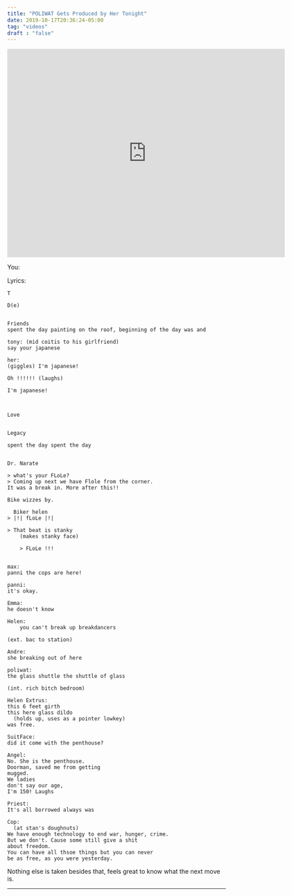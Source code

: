 ```yaml
---
title: "POLIWAT Gets Produced by Her Tonight"
date: 2019-10-17T20:36:24-05:00
tag: "videos"
draft : "false"
---
```


<iframe src="https://archive.org/embed/1hop1v2&autoplay=1" width="640" height="480" frameborder="0" webkitallowfullscreen="true" mozallowfullscreen="true" allowfullscreen></iframe>

<!-- Insert embed code here  -->

You:

Lyrics:
```
T

D(e)


Friends
spent the day painting on the roof, beginning of the day was and

tony: (mid coitis to his girlfriend)
say your japanese

her:
(giggles) I'm japanese!

Oh !!!!!! (laughs)

I'm japanese!



Love


Legacy

spent the day spent the day

```

```

Dr. Narate

> what's your FLoLe?
> Coming up next we have Flole from the corner.
It was a break in. More after this!!

Bike wizzes by.

  Biker helen
> |!| fLoLe |!|

> That beat is stanky
    (makes stanky face)

    > FLoLe !!!


max:
panni the cops are here!

panni:
it's okay.

Emma:
he doesn't know

Helen:
    you can't break up breakdancers

(ext. bac to station)

Andre:
she breaking out of here

poliwat:
the glass shuttle the shuttle of glass

(int. rich bitch bedroom)

Helen Extrus:
this 6 feet girth
this here glass dildo
  (holds up, uses as a pointer lowkey)
was free.

SuitFace:
did it come with the penthouse?

Angel:
No. She is the penthouse.
Doorman, saved me from getting
mugged.
We ladies
don't say our age,
I'm 150! Laughs

Priest:
It's all borrowed always was

Cop:
  (at stan's doughnuts)
We have enough technology to end war, hunger, crime.
But we don't. Cause some still give a shit
about freedom.
You can have all thsoe things but you can never
be as free, as you were yesterday.

```


Nothing else is taken besides that,
feels great to know what the next move is.

___
